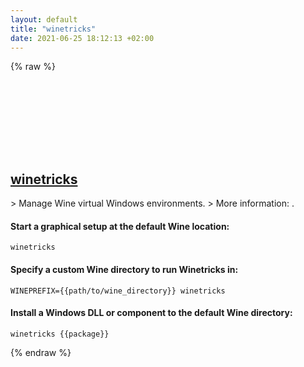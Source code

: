 ```yaml
---
layout: default
title: "winetricks"
date: 2021-06-25 18:12:13 +02:00
---
```

{% raw %}
<h2 id="winetricks">
  <a href="/en/linux/winetricks.html">winetricks</a> <a href="#winetricks"><svg class="icon">
    <use href="/assets/images/unicode_sprite.svg#link" />
  </svg></a>
</h2>
> Manage Wine virtual Windows environments.
> More information: <https://wiki.winehq.org/Winetricks>.

#### Start a graphical setup at the default Wine location:
```shell
winetricks
```
#### Specify a custom Wine directory to run Winetricks in:
```shell
WINEPREFIX={{path/to/wine_directory}} winetricks
```
#### Install a Windows DLL or component to the default Wine directory:
```shell
winetricks {{package}}
```
{% endraw %}
